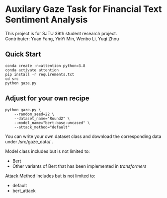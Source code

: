 # Auxilary Gaze Task for Financial Text Sentiment Analysis

This project is for SJTU 39th student research project.  
Contributer: Yuan Fang, YinYi Min, Wenbo Li, Yuqi Zhou



## Quick Start

```
conda create -n=attention python=3.8  
conda activate attention  
pip install -r requirements.txt
cd src
python gaze.py
```


## Adjust for your own recipe
```
python gaze.py \
    --random_seed=22 \
    --dataset_name="Round2" \
    --model_name="bert-base-uncased" \
    --attack_method="default"
```

You can write your own dataset class and download the corresponding data under /src/gaze_data/ .

Model class includes but is not limited to:
* Bert
* Other variants of Bert that has been implemented in $transformers$


Attack Method includes but is not limited to:  
* default
* bert_attack

